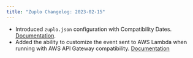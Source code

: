 ```yaml
---
title: "Zuplo Changelog: 2023-02-15"
---
```


- Introduced `zuplo.json` configuration with Compatibility Dates.
  [Documentation](/docs/articles/zuplo-json).
- Added the ability to customize the event sent to AWS Lambda when running with
  AWS API Gateway compatibility. [Documentation](/docs/handlers/aws-lambda)
